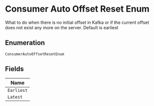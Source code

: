 
# Consumer Auto Offset Reset Enum

What to do when there is no initial offset in Kafka or if the current offset does not exist any more on the server. Default is earliest

## Enumeration

`ConsumerAutoOffsetResetEnum`

## Fields

| Name |
|  --- |
| `Earliest` |
| `Latest` |

